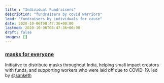 ```yaml
---
title : "Individual Fundraisers"
description: "fundraisers by covid warriors"
lead: "fundraisers by individuals for cause"
date: 2020-10-06T08:47:36+00:00
lastmod: 2020-10-06T08:47:36+00:00
draft: false
images: []
---
```



### [masks for everyone](https://wishboard.co/#donate)
Initiative to distribute masks throughout India, helping small impact creators with funds, and supporting workers who were laid off due to COVID-19. led by [@sanketh](https://covidwall.wishboard.co/)


